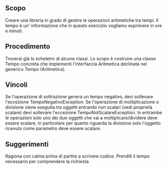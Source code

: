 ## Scopo

Creare una libreria in grado di gestire le operazioni aritmetiche tra tempi. Il tempo è un' informazione che in questo esercizio vogliamo esprimere in ore e minuti.

## Procedimento
Troverai già lo scheletro di alcune classi. Lo scopo è costruire una classe Tempo concreta che implementi l'interfaccia Aritmetica declinata nel generico
Tempo (Aritmetica<Tempo>).

## Vincoli
Se l'operazione di sottrazione genera un tempo negativo, devi sollevare
l'eccezione TempoNegativoException. Se l'operazione di moltiplicazione o divisione viene eseguita tra oggetti entrambi non scalari (vedi proprietà scalare) devi sollevare l'eccezione TempoNotScalareException. In entrambe le operazioni solo uno dei due oggetti che vai a moltiplicare/dividere deve essere scalare, in particolare per quanto riguarda la divisione solo l'oggetto ricevuto come parametro deve essere scalare.

## Suggerimenti
Ragiona con calma prima di partire a scrivere codice. Prenditi il tempo necessario per comprendere la richiesta.


